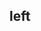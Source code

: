 ## left


<!-- CSSJSON.left.description -->

<!-- CSSJSON.left.syntax -->

<!-- CSSJSON.left.values -->

<!-- CSSJSON.left.defaultValue -->

<!-- CSSJSON.left.unixTags -->

<!-- CSSJSON.left.compatibility -->

<!-- CSSJSON.left.reference -->